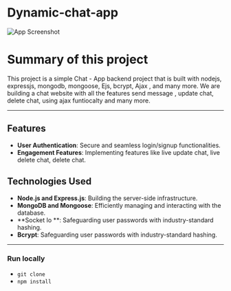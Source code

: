 # Dynamic-chat-app


![App Screenshot](https://res.cloudinary.com/dltbikmc6/image/upload/v1707888681/n1eaft2mkptmv2os98rt.png)

# Summary of this project

This project is a simple Chat - App  backend project that is built with nodejs, expressjs, mongodb, mongoose, Ejs, bcrypt, Ajax , and many more.
We are building a chat website with all the features send message , update chat, delete chat, using ajax funtiocalty and many more.

---
## Features

- **User Authentication**: Secure and seamless login/signup functionalities.
- **Engagement Features**: Implementing features like live update chat, live delete chat, delete chat.


## Technologies Used

- **Node.js and Express.js**: Building the server-side infrastructure.
- **MongoDB and Mongoose**: Efficiently managing and interacting with the database.
- **Socket Io **: Safeguarding user passwords with industry-standard hashing.
- **Bcrypt**: Safeguarding user passwords with industry-standard hashing.

---
### Run locally
- `git clone  `
- `npm install `
